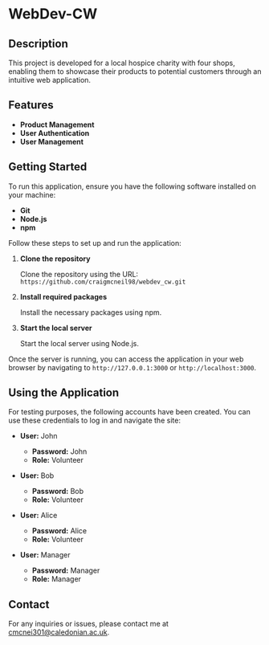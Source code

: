 # WebDev-CW

## Description

This project is developed for a local hospice charity with four shops, enabling them to showcase their products to potential customers through an intuitive web application.

## Features

- **Product Management**
- **User Authentication**
- **User Management**

## Getting Started

To run this application, ensure you have the following software installed on your machine:

- **Git**
- **Node.js**
- **npm**

Follow these steps to set up and run the application:

1. **Clone the repository**

   Clone the repository using the URL: `https://github.com/craigmcneil98/webdev_cw.git`

2. **Install required packages**

   Install the necessary packages using npm.

3. **Start the local server**

   Start the local server using Node.js.

Once the server is running, you can access the application in your web browser by navigating to `http://127.0.0.1:3000` or `http://localhost:3000`.

## Using the Application

For testing purposes, the following accounts have been created. You can use these credentials to log in and navigate the site:

- **User:** John
  - **Password:** John
  - **Role:** Volunteer

- **User:** Bob
  - **Password:** Bob
  - **Role:** Volunteer

- **User:** Alice
  - **Password:** Alice
  - **Role:** Volunteer

- **User:** Manager
  - **Password:** Manager
  - **Role:** Manager

## Contact

For any inquiries or issues, please contact me at cmcnei301@caledonian.ac.uk.